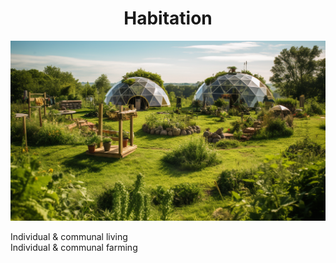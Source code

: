 <h1 align="center"> Habitation </h1>

<p align="center" width="100%"><img src="../images/habitation.png" /></p>

Individual & communal living <br>
Individual & communal farming <br>

